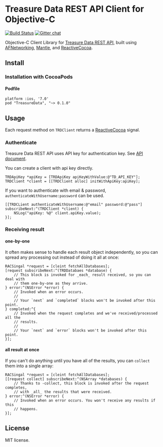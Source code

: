 # Treasure Data REST API Client for Objective-C

[![Build Status](https://travis-ci.org/yonekawa/td-client-objc.png?branch=master)](https://travis-ci.org/yonekawa/td-client-objc) [![Gitter chat](https://badges.gitter.im/yonekawa/td-client-objc.png)](https://gitter.im/yonekawa/td-client-objc)

Objective-C Client Library for [Treasure Data REST API](http://docs.treasuredata.com/articles/rest-api), built using [AFNetworking](https://github.com/AFNetworking/AFNetworking), [Mantle](https://github.com/MantleFramework/Mantle), and [ReactiveCocoa](https://github.com/ReactiveCocoa/ReactiveCocoa).

## Install

### Installation with CocoaPods

#### Podfile

    platform :ios, '7.0'
    pod "TreasureData", "~> 0.1.0"

## Usage

Each request method on `TRDClient` returns a [ReactiveCocoa](https://github.com/ReactiveCocoa/ReactiveCocoa) signal.

### Authenticate

Treasure Data REST API uses API key for authentication key. See  [API document](http://docs.treasuredata.com/articles/rest-api#authorization).

You can create a client with api key directly.

    TRDApiKey *apiKey = [TRDApiKey apiKeyWithValue:@"TD_API_KEY"];
    TRDClient *client = [[TRDClient alloc] initWithApiKey:apiKey];

If you want to authenticate with email & password, `authenticateWithUsername:password` can be used.

    [[TRDCLient authenticateWithUsername:@"email" password:@"pass"] subscribeNext:^(TRDClient *client) {
        NSLog("apiKey: %@" client.apiKey.value);
    }];

### Receiving result

#### one-by-one

It often makes sense to handle each result object independently, so you can spread any processing out instead of doing it all at once:

    RACSingal *request = [cleint fetchAllDatabases];
    [request subscribeNext:^(TRDDatabaes *database) {
        // This block is invoked for _each_ result received, so you can deal with
        // them one-by-one as they arrive.
    } error:^(NSError *error) {
        // Invoked when an error occurs.
        //
        // Your `next` and `completed` blocks won't be invoked after this point.
    } completed:^{
        // Invoked when the request completes and we've received/processed all the
        // results.
        //
        // Your `next` and `error` blocks won't be invoked after this point.
    }];

#### all result at once

If you can't do anything until you have all of the results, you can `collect` them into a single array:

    RACSingal *request = [cleint fetchAllDatabases];
    [[request collect] subscribeNext:^(NSArray *databases) {
        // Thanks to -collect, this block is invoked after the request completes,
        // with _all_ the results that were received.
    } error:^(NSError *error) {
        // Invoked when an error occurs. You won't receive any results if this
        // happens.
    }];

## License

MIT license.
